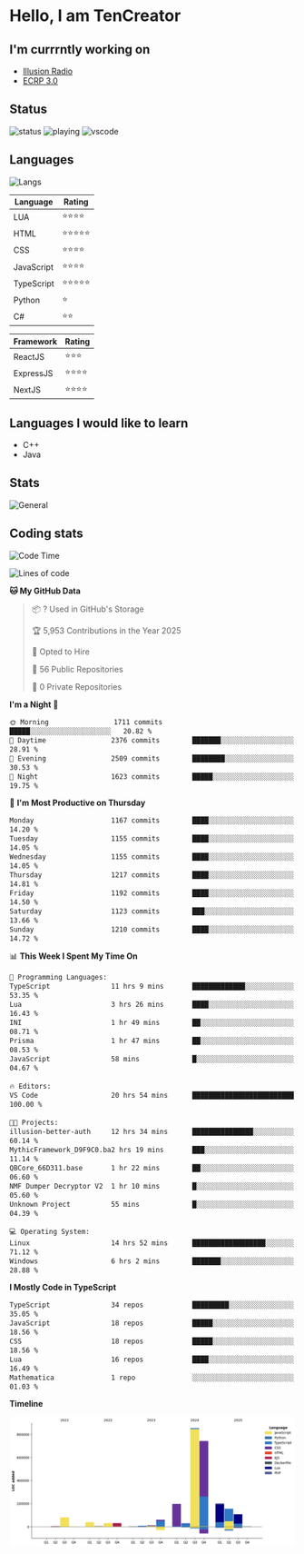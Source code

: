 # Hello, I am TenCreator

## I'm currrntly working on
- [Illusion Radio](https://illusionradio.co.uk/)
- [ECRP 3.0](http://github.com/Emerald-Coast-Roleplay/)

## Status
![status](https://api.statusbadges.me/badge/status/518334475038359555?simple=true&style=for-the-badge)
![playing](https://api.statusbadges.me/badge/playing/518334475038359555?style=for-the-badge)
![vscode](https://api.statusbadges.me/badge/vscode/518334475038359555?style=for-the-badge)

## Languages
![Langs](https://github-readme-stats.vercel.app/api/top-langs/?username=tencreator&layout=compact&theme=radical)


|Language|Rating|
|--------|------|
|LUA|⭐️⭐️⭐️⭐️|
|HTML|⭐️⭐️⭐️⭐️⭐️|
|CSS|⭐️⭐️⭐️⭐️|
|JavaScript|⭐️⭐️⭐️⭐️|
|TypeScript|⭐️⭐️⭐️⭐️⭐️|
|Python|⭐️|
|C#|⭐️⭐️ |

|Framework|Rating|
|--------|------|
|ReactJS|⭐️⭐️⭐|
|ExpressJS|⭐️⭐️⭐️⭐️|
|NextJS|⭐️⭐️⭐⭐️|

## Languages I would like to learn
- C++
- Java

## Stats
![General](https://github-readme-stats.vercel.app/api?username=tencreator&show_icons=true&theme=radical)

## Coding stats

<!--START_SECTION:waka-->
![Code Time](http://img.shields.io/badge/Code%20Time-749%20hrs%2013%20mins-blue)

![Lines of code](https://img.shields.io/badge/From%20Hello%20World%20I%27ve%20Written-2.6%20million%20lines%20of%20code-blue)

**🐱 My GitHub Data** 

> 📦 ? Used in GitHub's Storage 
 > 
> 🏆 5,953 Contributions in the Year 2025
 > 
> 💼 Opted to Hire
 > 
> 📜 56 Public Repositories 
 > 
> 🔑 0 Private Repositories 
 > 
**I'm a Night 🦉** 

```text
🌞 Morning                1711 commits        █████░░░░░░░░░░░░░░░░░░░░   20.82 % 
🌆 Daytime                2376 commits        ███████░░░░░░░░░░░░░░░░░░   28.91 % 
🌃 Evening                2509 commits        ████████░░░░░░░░░░░░░░░░░   30.53 % 
🌙 Night                  1623 commits        █████░░░░░░░░░░░░░░░░░░░░   19.75 % 
```
📅 **I'm Most Productive on Thursday** 

```text
Monday                   1167 commits        ████░░░░░░░░░░░░░░░░░░░░░   14.20 % 
Tuesday                  1155 commits        ████░░░░░░░░░░░░░░░░░░░░░   14.05 % 
Wednesday                1155 commits        ████░░░░░░░░░░░░░░░░░░░░░   14.05 % 
Thursday                 1217 commits        ████░░░░░░░░░░░░░░░░░░░░░   14.81 % 
Friday                   1192 commits        ████░░░░░░░░░░░░░░░░░░░░░   14.50 % 
Saturday                 1123 commits        ███░░░░░░░░░░░░░░░░░░░░░░   13.66 % 
Sunday                   1210 commits        ████░░░░░░░░░░░░░░░░░░░░░   14.72 % 
```


📊 **This Week I Spent My Time On** 

```text
💬 Programming Languages: 
TypeScript               11 hrs 9 mins       █████████████░░░░░░░░░░░░   53.35 % 
Lua                      3 hrs 26 mins       ████░░░░░░░░░░░░░░░░░░░░░   16.43 % 
INI                      1 hr 49 mins        ██░░░░░░░░░░░░░░░░░░░░░░░   08.71 % 
Prisma                   1 hr 47 mins        ██░░░░░░░░░░░░░░░░░░░░░░░   08.53 % 
JavaScript               58 mins             █░░░░░░░░░░░░░░░░░░░░░░░░   04.67 % 

🔥 Editors: 
VS Code                  20 hrs 54 mins      █████████████████████████   100.00 % 

🐱‍💻 Projects: 
illusion-better-auth     12 hrs 34 mins      ███████████████░░░░░░░░░░   60.14 % 
MythicFramework_D9F9C0.ba2 hrs 19 mins       ███░░░░░░░░░░░░░░░░░░░░░░   11.14 % 
QBCore_66D311.base       1 hr 22 mins        ██░░░░░░░░░░░░░░░░░░░░░░░   06.60 % 
NMF Dumper Decryptor V2  1 hr 10 mins        █░░░░░░░░░░░░░░░░░░░░░░░░   05.60 % 
Unknown Project          55 mins             █░░░░░░░░░░░░░░░░░░░░░░░░   04.39 % 

💻 Operating System: 
Linux                    14 hrs 52 mins      ██████████████████░░░░░░░   71.12 % 
Windows                  6 hrs 2 mins        ███████░░░░░░░░░░░░░░░░░░   28.88 % 
```

**I Mostly Code in TypeScript** 

```text
TypeScript               34 repos            █████████░░░░░░░░░░░░░░░░   35.05 % 
JavaScript               18 repos            █████░░░░░░░░░░░░░░░░░░░░   18.56 % 
CSS                      18 repos            █████░░░░░░░░░░░░░░░░░░░░   18.56 % 
Lua                      16 repos            ████░░░░░░░░░░░░░░░░░░░░░   16.49 % 
Mathematica              1 repo              ░░░░░░░░░░░░░░░░░░░░░░░░░   01.03 % 
```



**Timeline**

![Lines of Code chart](https://raw.githubusercontent.com/tencreator/tencreator/main/assets/bar_graph.png)


<!--END_SECTION:waka-->
